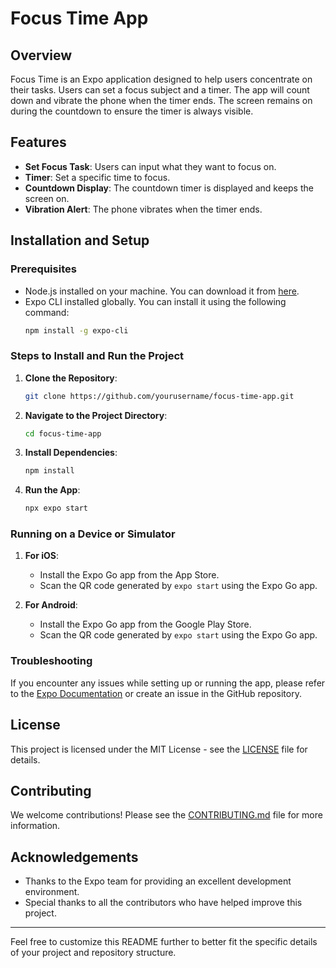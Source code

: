 # Focus Time App

## Overview

Focus Time is an Expo application designed to help users concentrate on their tasks. Users can set a focus subject and a timer. The app will count down and vibrate the phone when the timer ends. The screen remains on during the countdown to ensure the timer is always visible.

## Features

- **Set Focus Task**: Users can input what they want to focus on.
- **Timer**: Set a specific time to focus.
- **Countdown Display**: The countdown timer is displayed and keeps the screen on.
- **Vibration Alert**: The phone vibrates when the timer ends.

## Installation and Setup

### Prerequisites

- Node.js installed on your machine. You can download it from [here](https://nodejs.org/).
- Expo CLI installed globally. You can install it using the following command:
  ```bash
  npm install -g expo-cli
  ```

### Steps to Install and Run the Project

1. **Clone the Repository**:
   ```bash
   git clone https://github.com/yourusername/focus-time-app.git
   ```
2. **Navigate to the Project Directory**:
   ```bash
   cd focus-time-app
   ```
3. **Install Dependencies**:
   ```bash
   npm install
   ```
4. **Run the App**:
   ```bash
   npx expo start
   ```

### Running on a Device or Simulator

1. **For iOS**:
   - Install the Expo Go app from the App Store.
   - Scan the QR code generated by `expo start` using the Expo Go app.

2. **For Android**:
   - Install the Expo Go app from the Google Play Store.
   - Scan the QR code generated by `expo start` using the Expo Go app.

### Troubleshooting

If you encounter any issues while setting up or running the app, please refer to the [Expo Documentation](https://docs.expo.dev/) or create an issue in the GitHub repository.

## License

This project is licensed under the MIT License - see the [LICENSE](LICENSE) file for details.

## Contributing

We welcome contributions! Please see the [CONTRIBUTING.md](CONTRIBUTING.md) file for more information.

## Acknowledgements

- Thanks to the Expo team for providing an excellent development environment.
- Special thanks to all the contributors who have helped improve this project.

---

Feel free to customize this README further to better fit the specific details of your project and repository structure.
